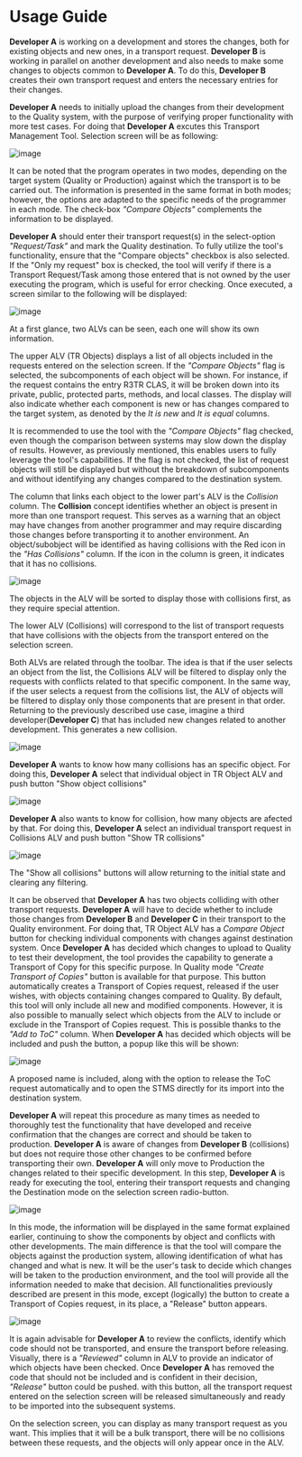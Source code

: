 # Usage Guide
**Developer A** is working on a development and stores the changes, both for existing objects and new ones, in a transport request. **Developer B** is working in parallel on another development and also needs to make some changes to objects common to **Developer A**. To do this, **Developer B** creates their own transport request and enters the necessary entries for their changes.

**Developer A** needs to initially upload the changes from their development to the Quality system, with the purpose of verifying proper functionality with more test cases.
For doing that **Developer A** excutes this Transport Management Tool. Selection screen will be as following:

![image](https://github.com/Mango-CorpGitHub/TransportManagementTool/assets/158566836/33a67701-0dd2-4be6-bc9d-b521c5293858)


It can be noted that the program operates in two modes, depending on the target system (Quality or Production) against which the transport is to be carried out. The information is presented in the same format in both modes; however, the options are adapted to the specific needs of the programmer in each mode. The check-box *"Compare Objects"* complements the information to be displayed.

**Developer A** should enter their transport request(s) in the select-option *"Request/Task"* and mark the Quality destination. To fully utilize the tool's functionality, ensure that the "Compare objects" checkbox is also selected.  If the "Only my request" box is checked, the tool will verify if there is a Transport Request/Task among those entered that is not owned by the user executing the program, which is useful for error checking. Once executed, a screen similar to the following will be displayed:

![image](https://github.com/Mango-CorpGitHub/TransportManagementTool/assets/158566836/1777978a-2956-416d-b759-d019099dca0f)


At a first glance, two ALVs can be seen, each one will show its own information.

The upper ALV (TR Objects) displays a list of all objects included in the requests entered on the selection screen. If the *"Compare Objects"* flag is selected, the subcomponents of each object will be shown. For instance, if the request contains the entry R3TR CLAS, it will be broken down into its private, public, protected parts, methods, and local classes. The display will also indicate whether each component is new or has changes compared to the target system, as denoted by the *It is new* and *It is equal* columns.

It is recommended to use the tool with the *"Compare Objects"* flag checked, even though the comparison between systems may slow down the display of results. However, as previously mentioned, this enables users to fully leverage the tool's capabilities. If the flag is not checked, the list of request objects will still be displayed but without the breakdown of subcomponents and without identifying any changes compared to the destination system.

The column that links each object to the lower part's ALV is the *Collision* column. The **Collision** concept identifies whether an object is present in more than one transport request. This serves as a warning that an object may have changes from another programmer and may require discarding those changes before transporting it to another environment. An object/subobject will be identified as having collisions with the Red icon in the *"Has Collisions"* column. If the icon in the column is green, it indicates that it has no collisions.

![image](https://github.com/Mango-CorpGitHub/TransportManagementTool/assets/158566836/e9857145-6477-4f00-91b2-beeb146c28a1)

The objects in the ALV will be sorted to display those with collisions first, as they require special attention.

The lower ALV (Collisions) will correspond to the list of transport requests that have collisions with the objects from the transport entered on the selection screen.

Both ALVs are related through the toolbar. The idea is that if the user selects an object from the list, the Collisions ALV will be filtered to display only the requests with conflicts related to that specific component. In the same way, if the user selects a request from the collisions list, the ALV of objects will be filtered to display only those components that are present in that order. 
Returning to the previously described use case, imagine a third developer(**Developer C**) that has included new changes related to another development. This generates a new collision.

![image](https://github.com/Mango-CorpGitHub/TransportManagementTool/assets/158566836/b299e23c-e3fb-43f4-8f59-36d450ac2b27)

**Developer A** wants to know how many collisions has an specific object. For doing this, **Developer A** select that individual object in TR Object ALV and push button "Show object collisions"

![image](https://github.com/Mango-CorpGitHub/TransportManagementTool/assets/158566836/81ad1e9c-8733-4aa9-9179-f76699c5bd5d)

**Developer A** also wants to know for collision, how many objects are afected by that. For doing this, **Developer A** select an individual transport request in Collisions ALV and push button "Show TR collisions"

![image](https://github.com/Mango-CorpGitHub/TransportManagementTool/assets/158566836/ee914428-2a2c-4c01-b07f-6f6da73d1636)

The "Show all collisions" buttons will allow returning to the initial state and clearing any filtering.

It can be observed that **Developer A** has two objects colliding with other transport requests. **Developer A** will have to decide whether to include those changes from **Developer B** and **Developer C** in their transport to the Quality environment. For doing that, TR Object ALV has a *Compare Object* button for checking individual components with changes against destination system. Once **Developer A** has decided which changes to upload to Quality to test their development, the tool provides the capability to generate a Transport of Copy for this specific purpose. In Quality mode *"Create Transport of Copies"* button is available for that purpose. This button automatically creates a Transport of Copies request, released if the user wishes, with objects containing changes compared to Quality. By default, this tool will only include all new and modified components. However, it is also possible to manually select which objects from the ALV to include or exclude in the Transport of Copies request. This is possible thanks to the *"Add to ToC"* column. When  **Developer A** has decided which objects will be included and push the button, a popup like this will be shown:

![image](https://github.com/Mango-CorpGitHub/TransportManagementTool/assets/158566836/3693da7a-e9e4-4c09-b4ef-15a30817e475)

A proposed name is included, along with the option to release the ToC request automatically and to open the STMS directly for its import into the destination system.

**Developer A** will repeat this procedure as many times as needed to thoroughly test the functionality that have developed and receive confirmation that the changes are correct and should be taken to production. **Developer A** is aware of changes from **Developer B** (collisions) but does not require those other changes to be confirmed before transporting their own. **Developer A** will only move to Production the changes related to their specific development. In this step, **Developer A** is ready for executing the tool, entering their transport requests and changing the Destination mode on the selection screen radio-button.

![image](https://github.com/Mango-CorpGitHub/TransportManagementTool/assets/158566836/e54b15ff-76d2-4f10-bd02-8641f3591bdd)


In this mode, the information will be displayed in the same format explained earlier, continuing to show the components by object and conflicts with other developments. The main difference is that the tool will compare the objects against the production system, allowing identification of what has changed and what is new. It will be the user's task to decide which changes will be taken to the production environment, and the tool will provide all the information needed to make that decision. All functionalities previously described are present in this mode, except (logically) the button to create a Transport of Copies request, in its place, a "Release" button appears.

![image](https://github.com/Mango-CorpGitHub/TransportManagementTool/assets/158566836/46218b6b-1319-43fa-a3b4-c200a87fa8bc)


It is again advisable for **Developer A** to review the conflicts, identify which code should not be transported, and ensure the transport before releasing. Visually, there is a *"Reviewed"* column in ALV to provide an indicator of which objects have been checked. Once **Developer A** has removed the code that should not be included and is confident in their decision, *"Release"* button could be pushed. with this button, all the transport request entered on the selection screen will be released simultaneously and ready to be imported into the subsequent systems.

On the selection screen, you can display as many transport request as you want. This implies that it will be a bulk transport, there will be no collisions between these requests, and the objects will only appear once in the ALV.
